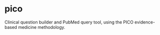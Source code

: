 # pico
Clinical question builder and PubMed query tool, using the PICO evidence-based medicine methodology.
